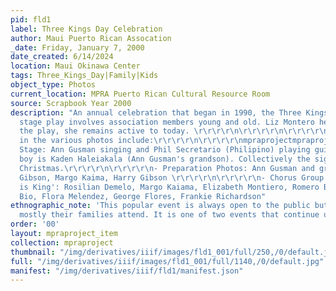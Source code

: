 ```yaml
---
pid: fld1
label: Three Kings Day Celebration
author: Maui Puerto Rican Assocation
_date: Friday, January 7, 2000
date_created: 6/14/2024
location: Maui Okinawa Center
tags: Three_Kings_Day|Family|Kids
object_type: Photos
current_location: MPRA Puerto Rican Cultural Resource Room
source: Scrapbook Year 2000
description: "An annual celebration that began in 1990, the Three Kings Day Celebration
  stage play involves association members young and old. Liz Montero helped direct
  the play, she remains active to today. \r\r\r\r\n\r\r\r\r\n\r\r\r\r\n\r\r\r\r\nMembers
  in the various photos include:\r\r\r\r\n\r\r\r\r\nmpraprojectmpraproject\r\r\r\r\n\r\r\r\r\n-
  Stage: Ann Gusman singing and Phil Secretario (Philipino) playing guitar. Drummer
  boy is Kaden Haleiakala (Ann Gusman's grandson). Collectively the signs spell out
  Christmas.\r\r\r\r\n\r\r\r\r\n- Preparation Photos: Ann Gusman and grandson, Harry
  Gibson, Margo Kaima, Harry Gibson \r\r\r\r\n\r\r\r\r\n- Chorus Group sings 'Christ
  is King': Rosilian Demelo, Margo Kaiama, Elizabeth Montiero, Romero Bio, Dolores
  Bio, Flora Melendez, George Flores, Frankie Richardson"
ethnographic_note: 'This popular event is always open to the public but members state
  mostly their families attend. It is one of two events that continue up to today. '
order: '00'
layout: mpraproject_item
collection: mpraproject
thumbnail: "/img/derivatives/iiif/images/fld1_001/full/250,/0/default.jpg"
full: "/img/derivatives/iiif/images/fld1_001/full/1140,/0/default.jpg"
manifest: "/img/derivatives/iiif/fld1/manifest.json"
---
```

